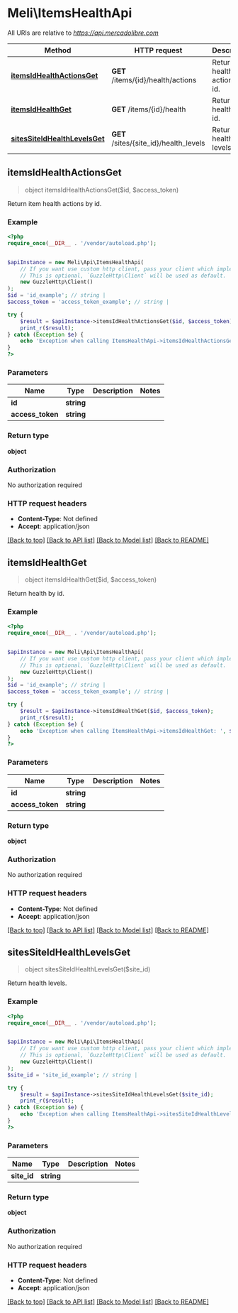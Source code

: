 # Meli\ItemsHealthApi

All URIs are relative to *https://api.mercadolibre.com*

Method | HTTP request | Description
------------- | ------------- | -------------
[**itemsIdHealthActionsGet**](ItemsHealthApi.md#itemsIdHealthActionsGet) | **GET** /items/{id}/health/actions | Return item health actions by id.
[**itemsIdHealthGet**](ItemsHealthApi.md#itemsIdHealthGet) | **GET** /items/{id}/health | Return health by id.
[**sitesSiteIdHealthLevelsGet**](ItemsHealthApi.md#sitesSiteIdHealthLevelsGet) | **GET** /sites/{site_id}/health_levels | Return health levels.



## itemsIdHealthActionsGet

> object itemsIdHealthActionsGet($id, $access_token)

Return item health actions by id.

### Example

```php
<?php
require_once(__DIR__ . '/vendor/autoload.php');


$apiInstance = new Meli\Api\ItemsHealthApi(
    // If you want use custom http client, pass your client which implements `GuzzleHttp\ClientInterface`.
    // This is optional, `GuzzleHttp\Client` will be used as default.
    new GuzzleHttp\Client()
);
$id = 'id_example'; // string | 
$access_token = 'access_token_example'; // string | 

try {
    $result = $apiInstance->itemsIdHealthActionsGet($id, $access_token);
    print_r($result);
} catch (Exception $e) {
    echo 'Exception when calling ItemsHealthApi->itemsIdHealthActionsGet: ', $e->getMessage(), PHP_EOL;
}
?>
```

### Parameters


Name | Type | Description  | Notes
------------- | ------------- | ------------- | -------------
 **id** | **string**|  |
 **access_token** | **string**|  |

### Return type

**object**

### Authorization

No authorization required

### HTTP request headers

- **Content-Type**: Not defined
- **Accept**: application/json

[[Back to top]](#) [[Back to API list]](../../README.md#documentation-for-api-endpoints)
[[Back to Model list]](../../README.md#documentation-for-models)
[[Back to README]](../../README.md)


## itemsIdHealthGet

> object itemsIdHealthGet($id, $access_token)

Return health by id.

### Example

```php
<?php
require_once(__DIR__ . '/vendor/autoload.php');


$apiInstance = new Meli\Api\ItemsHealthApi(
    // If you want use custom http client, pass your client which implements `GuzzleHttp\ClientInterface`.
    // This is optional, `GuzzleHttp\Client` will be used as default.
    new GuzzleHttp\Client()
);
$id = 'id_example'; // string | 
$access_token = 'access_token_example'; // string | 

try {
    $result = $apiInstance->itemsIdHealthGet($id, $access_token);
    print_r($result);
} catch (Exception $e) {
    echo 'Exception when calling ItemsHealthApi->itemsIdHealthGet: ', $e->getMessage(), PHP_EOL;
}
?>
```

### Parameters


Name | Type | Description  | Notes
------------- | ------------- | ------------- | -------------
 **id** | **string**|  |
 **access_token** | **string**|  |

### Return type

**object**

### Authorization

No authorization required

### HTTP request headers

- **Content-Type**: Not defined
- **Accept**: application/json

[[Back to top]](#) [[Back to API list]](../../README.md#documentation-for-api-endpoints)
[[Back to Model list]](../../README.md#documentation-for-models)
[[Back to README]](../../README.md)


## sitesSiteIdHealthLevelsGet

> object sitesSiteIdHealthLevelsGet($site_id)

Return health levels.

### Example

```php
<?php
require_once(__DIR__ . '/vendor/autoload.php');


$apiInstance = new Meli\Api\ItemsHealthApi(
    // If you want use custom http client, pass your client which implements `GuzzleHttp\ClientInterface`.
    // This is optional, `GuzzleHttp\Client` will be used as default.
    new GuzzleHttp\Client()
);
$site_id = 'site_id_example'; // string | 

try {
    $result = $apiInstance->sitesSiteIdHealthLevelsGet($site_id);
    print_r($result);
} catch (Exception $e) {
    echo 'Exception when calling ItemsHealthApi->sitesSiteIdHealthLevelsGet: ', $e->getMessage(), PHP_EOL;
}
?>
```

### Parameters


Name | Type | Description  | Notes
------------- | ------------- | ------------- | -------------
 **site_id** | **string**|  |

### Return type

**object**

### Authorization

No authorization required

### HTTP request headers

- **Content-Type**: Not defined
- **Accept**: application/json

[[Back to top]](#) [[Back to API list]](../../README.md#documentation-for-api-endpoints)
[[Back to Model list]](../../README.md#documentation-for-models)
[[Back to README]](../../README.md)

